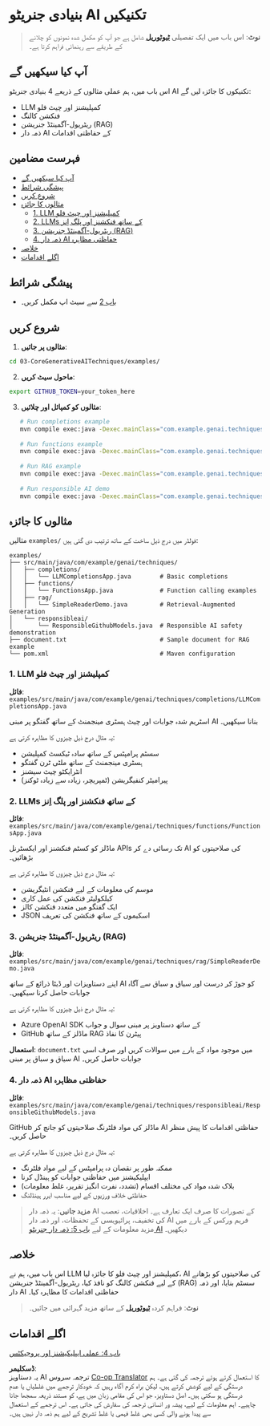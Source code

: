 <!--
CO_OP_TRANSLATOR_METADATA:
{
  "original_hash": "0a27b17f64f598a80b72d93b98b7ed04",
  "translation_date": "2025-07-21T17:39:04+00:00",
  "source_file": "03-CoreGenerativeAITechniques/README.md",
  "language_code": "ur"
}
-->
# بنیادی جنریٹو AI تکنیکیں

>**نوٹ**: اس باب میں ایک تفصیلی [**ٹیوٹوریل**](./TUTORIAL.md) شامل ہے جو آپ کو مکمل شدہ نمونوں کو چلانے کے طریقے سے رہنمائی فراہم کرتا ہے۔

## آپ کیا سیکھیں گے
اس باب میں، ہم عملی مثالوں کے ذریعے 4 بنیادی جنریٹو AI تکنیکوں کا جائزہ لیں گے:
- LLM کمپلیشنز اور چیٹ فلو
- فنکشن کالنگ
- ریٹریول-آگمینٹڈ جنریشن (RAG)
- ذمہ دار AI کے حفاظتی اقدامات

## فہرست مضامین

- [آپ کیا سیکھیں گے](../../../03-CoreGenerativeAITechniques)
- [پیشگی شرائط](../../../03-CoreGenerativeAITechniques)
- [شروع کریں](../../../03-CoreGenerativeAITechniques)
- [مثالوں کا جائزہ](../../../03-CoreGenerativeAITechniques)
  - [1. LLM کمپلیشنز اور چیٹ فلو](../../../03-CoreGenerativeAITechniques)
  - [2. LLMs کے ساتھ فنکشنز اور پلگ اِنز](../../../03-CoreGenerativeAITechniques)
  - [3. ریٹریول-آگمینٹڈ جنریشن (RAG)](../../../03-CoreGenerativeAITechniques)
  - [4. ذمہ دار AI حفاظتی مظاہرہ](../../../03-CoreGenerativeAITechniques)
- [خلاصہ](../../../03-CoreGenerativeAITechniques)
- [اگلے اقدامات](../../../03-CoreGenerativeAITechniques)

## پیشگی شرائط

- [باب 2](../../../02-SetupDevEnvironment) سے سیٹ اپ مکمل کریں۔

## شروع کریں

1. **مثالوں پر جائیں**:  
```bash
cd 03-CoreGenerativeAITechniques/examples/
```  
2. **ماحول سیٹ کریں**:  
```bash
export GITHUB_TOKEN=your_token_here
```  
3. **مثالوں کو کمپائل اور چلائیں**:  
```bash
   # Run completions example
   mvn compile exec:java -Dexec.mainClass="com.example.genai.techniques.completions.LLMCompletionsApp"
   
   # Run functions example  
   mvn compile exec:java -Dexec.mainClass="com.example.genai.techniques.functions.FunctionsApp"
   
   # Run RAG example
   mvn compile exec:java -Dexec.mainClass="com.example.genai.techniques.rag.SimpleReaderDemo"
   
   # Run responsible AI demo
   mvn compile exec:java -Dexec.mainClass="com.example.genai.techniques.responsibleai.ResponsibleGithubModels"
   ```  

## مثالوں کا جائزہ

مثالیں `examples/` فولڈر میں درج ذیل ساخت کے ساتھ ترتیب دی گئی ہیں:

```
examples/
├── src/main/java/com/example/genai/techniques/
│   ├── completions/
│   │   └── LLMCompletionsApp.java        # Basic completions 
│   ├── functions/
│   │   └── FunctionsApp.java             # Function calling examples
│   ├── rag/
│   │   └── SimpleReaderDemo.java         # Retrieval-Augmented Generation
│   └── responsibleai/
│       └── ResponsibleGithubModels.java  # Responsible AI safety demonstration
├── document.txt                          # Sample document for RAG example
└── pom.xml                               # Maven configuration
```

### 1. LLM کمپلیشنز اور چیٹ فلو
**فائل**: `examples/src/main/java/com/example/genai/techniques/completions/LLMCompletionsApp.java`

اسٹریم شدہ جوابات اور چیٹ ہسٹری مینجمنٹ کے ساتھ گفتگو پر مبنی AI بنانا سیکھیں۔

یہ مثال درج ذیل چیزوں کا مظاہرہ کرتی ہے:
- سسٹم پرامپٹس کے ساتھ سادہ ٹیکسٹ کمپلیشن
- ہسٹری مینجمنٹ کے ساتھ ملٹی ٹرن گفتگو
- انٹرایکٹو چیٹ سیشنز
- پیرامیٹر کنفیگریشن (ٹمپریچر، زیادہ سے زیادہ ٹوکنز)

### 2. LLMs کے ساتھ فنکشنز اور پلگ اِنز
**فائل**: `examples/src/main/java/com/example/genai/techniques/functions/FunctionsApp.java`

ماڈلز کو کسٹم فنکشنز اور ایکسٹرنل APIs تک رسائی دے کر AI کی صلاحیتوں کو بڑھائیں۔

یہ مثال درج ذیل چیزوں کا مظاہرہ کرتی ہے:
- موسم کی معلومات کے لیے فنکشن انٹیگریشن
- کیلکولیٹر فنکشن کی عمل کاری  
- ایک گفتگو میں متعدد فنکشن کالز
- JSON اسکیموں کے ساتھ فنکشن کی تعریف

### 3. ریٹریول-آگمینٹڈ جنریشن (RAG)
**فائل**: `examples/src/main/java/com/example/genai/techniques/rag/SimpleReaderDemo.java`

اپنے دستاویزات اور ڈیٹا ذرائع کے ساتھ AI کو جوڑ کر درست اور سیاق و سباق سے آگاہ جوابات حاصل کرنا سیکھیں۔

یہ مثال درج ذیل چیزوں کا مظاہرہ کرتی ہے:
- Azure OpenAI SDK کے ساتھ دستاویز پر مبنی سوال و جواب
- GitHub ماڈلز کے ساتھ RAG پیٹرن کا نفاذ

**استعمال**: `document.txt` میں موجود مواد کے بارے میں سوالات کریں اور صرف اسی سیاق و سباق پر مبنی AI جوابات حاصل کریں۔

### 4. ذمہ دار AI حفاظتی مظاہرہ
**فائل**: `examples/src/main/java/com/example/genai/techniques/responsibleai/ResponsibleGithubModels.java`

GitHub ماڈلز کی مواد فلٹرنگ صلاحیتوں کو جانچ کر AI حفاظتی اقدامات کا پیش منظر حاصل کریں۔

یہ مثال درج ذیل چیزوں کا مظاہرہ کرتی ہے:
- ممکنہ طور پر نقصان دہ پرامپٹس کے لیے مواد فلٹرنگ
- ایپلیکیشنز میں حفاظتی جوابات کو ہینڈل کرنا
- بلاک شدہ مواد کی مختلف اقسام (تشدد، نفرت انگیز تقریر، غلط معلومات)
- حفاظتی خلاف ورزیوں کے لیے مناسب ایرر ہینڈلنگ

> **مزید جانیں**: یہ ذمہ دار AI کے تصورات کا صرف ایک تعارف ہے۔ اخلاقیات، تعصب کی تخفیف، پرائیویسی کے تحفظات، اور ذمہ دار AI فریم ورکس کے بارے میں مزید معلومات کے لیے [باب 5: ذمہ دار جنریٹو AI](../05-ResponsibleGenAI/README.md) دیکھیں۔

## خلاصہ

اس باب میں، ہم نے LLM کمپلیشنز اور چیٹ فلو کا جائزہ لیا، AI کی صلاحیتوں کو بڑھانے کے لیے فنکشن کالنگ کو نافذ کیا، ریٹریول-آگمینٹڈ جنریشن (RAG) سسٹم بنایا، اور ذمہ دار AI حفاظتی اقدامات کا مظاہرہ کیا۔

> **نوٹ**: فراہم کردہ [**ٹیوٹوریل**](./TUTORIAL.md) کے ساتھ مزید گہرائی میں جائیں۔

## اگلے اقدامات

[باب 4: عملی ایپلیکیشنز اور پروجیکٹس](../04-PracticalSamples/README.md)

**ڈسکلیمر**:  
یہ دستاویز AI ترجمہ سروس [Co-op Translator](https://github.com/Azure/co-op-translator) کا استعمال کرتے ہوئے ترجمہ کی گئی ہے۔ ہم درستگی کے لیے کوشش کرتے ہیں، لیکن براہ کرم آگاہ رہیں کہ خودکار ترجمے میں غلطیاں یا عدم درستگی ہو سکتی ہیں۔ اصل دستاویز، جو اس کی مقامی زبان میں ہے، کو مستند ذریعہ سمجھا جانا چاہیے۔ اہم معلومات کے لیے، پیشہ ور انسانی ترجمہ کی سفارش کی جاتی ہے۔ اس ترجمے کے استعمال سے پیدا ہونے والی کسی بھی غلط فہمی یا غلط تشریح کے لیے ہم ذمہ دار نہیں ہیں۔